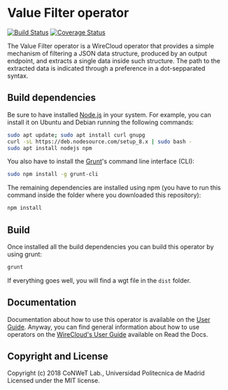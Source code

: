 # Value Filter operator

[![Build Status](https://travis-ci.org/Wirecloud/value-filter-operator.svg?branch=develop)](https://travis-ci.org/Wirecloud/value-filter-operator)
[![Coverage Status](https://coveralls.io/repos/github/Wirecloud/value-filter-operator/badge.svg?branch=develop)](https://coveralls.io/github/Wirecloud/value-filter-operator?branch=develop)

The Value Filter operator is a WireCloud operator that provides a simple mechanism of filtering a JSON data structure, produced by an output endpoint, and extracts a single data inside such structure. The path to the extracted data is indicated through a preference in a dot-sepparated syntax.


## Build dependencies

Be sure to have installed [Node.js](https://nodejs.org/) in your system. For example, you can install it on Ubuntu and Debian running the following commands:

```bash
sudo apt update; sudo apt install curl gnupg
curl -sL https://deb.nodesource.com/setup_8.x | sudo bash -
sudo apt install nodejs npm 
```

You also have to install the [Grunt](https://gruntjs.com/)'s command line interface (CLI):

```bash
sudo npm install -g grunt-cli
```

The remaining dependencies are installed using npm (you have to run this command
inside the folder where you downloaded this repository):

```bash
npm install
```


## Build

Once installed all the build dependencies you can build this operator by using grunt:

```bash
grunt
```

If everything goes well, you will find a wgt file in the `dist` folder.


## Documentation

Documentation about how to use this operator is available on the
[User Guide](src/doc/userguide.md). Anyway, you can find general information
about how to use operators on the
[WireCloud's User Guide](https://wirecloud.readthedocs.io/en/stable/user_guide/)
available on Read the Docs.

## Copyright and License

Copyright (c) 2018 CoNWeT Lab., Universidad Politecnica de Madrid
Licensed under the MIT license.

